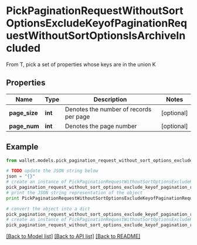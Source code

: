 # PickPaginationRequestWithoutSortOptionsExcludeKeyofPaginationRequestWithoutSortOptionsIsArchiveIncluded

From T, pick a set of properties whose keys are in the union K

## Properties

Name | Type | Description | Notes
------------ | ------------- | ------------- | -------------
**page_size** | **int** | Denotes the number of records per page | [optional] 
**page_num** | **int** | Denotes the page number | [optional] 

## Example

```python
from wallet.models.pick_pagination_request_without_sort_options_exclude_keyof_pagination_request_without_sort_options_is_archive_included import PickPaginationRequestWithoutSortOptionsExcludeKeyofPaginationRequestWithoutSortOptionsIsArchiveIncluded

# TODO update the JSON string below
json = "{}"
# create an instance of PickPaginationRequestWithoutSortOptionsExcludeKeyofPaginationRequestWithoutSortOptionsIsArchiveIncluded from a JSON string
pick_pagination_request_without_sort_options_exclude_keyof_pagination_request_without_sort_options_is_archive_included_instance = PickPaginationRequestWithoutSortOptionsExcludeKeyofPaginationRequestWithoutSortOptionsIsArchiveIncluded.from_json(json)
# print the JSON string representation of the object
print PickPaginationRequestWithoutSortOptionsExcludeKeyofPaginationRequestWithoutSortOptionsIsArchiveIncluded.to_json()

# convert the object into a dict
pick_pagination_request_without_sort_options_exclude_keyof_pagination_request_without_sort_options_is_archive_included_dict = pick_pagination_request_without_sort_options_exclude_keyof_pagination_request_without_sort_options_is_archive_included_instance.to_dict()
# create an instance of PickPaginationRequestWithoutSortOptionsExcludeKeyofPaginationRequestWithoutSortOptionsIsArchiveIncluded from a dict
pick_pagination_request_without_sort_options_exclude_keyof_pagination_request_without_sort_options_is_archive_included_form_dict = pick_pagination_request_without_sort_options_exclude_keyof_pagination_request_without_sort_options_is_archive_included.from_dict(pick_pagination_request_without_sort_options_exclude_keyof_pagination_request_without_sort_options_is_archive_included_dict)
```
[[Back to Model list]](../README.md#documentation-for-models) [[Back to API list]](../README.md#documentation-for-api-endpoints) [[Back to README]](../README.md)


